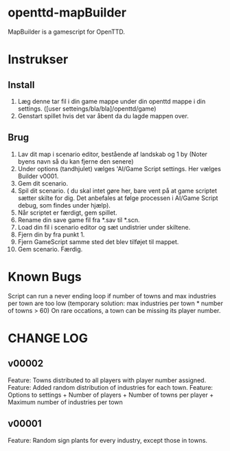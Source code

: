 # openttd-mapBuilder
MapBuilder is a gamescript for OpenTTD.

Instrukser
======

Install
------
1. Læg denne tar fil i din game mappe under din openttd mappe i din settings. ([user setteings/bla/bla]/openttd/game)
2. Genstart spillet hvis det var åbent da du lagde mappen over.


Brug
------
1. Lav dit map i scenario editor, bestående af landskab og 1 by (Noter byens navn så du kan fjerne den senere)
2. Under options (tandhjulet) vælges 'AI/Game Script settings. Her vælges Builder v0001.
3. Gem dit scenario.
4. Spil dit scenario. ( du skal intet gøre her, bare vent på at game scriptet sætter skilte for dig. Det anbefales at følge processen i AI/Game Script debug, som findes under hjælp).
5. Når scriptet er færdigt, gem spillet.
6. Rename din save game fil fra *.sav til *.scn.
7. Load din fil i scenario editor og sæt undistrier under skiltene.
8. Fjern din by fra punkt 1.
9. Fjern GameScript samme sted det blev tilføjet til mappet.
10. Gem scenario. Færdig.


Known Bugs
======
Script can run a never ending loop if number of towns and max industries per town are too low
	(temporary solution: max industries per town * number of towns > 60)
On rare occations, a town can be missing its player number.




CHANGE LOG
======
v00002
------
Feature: Towns distributed to all players with player number assigned.
Feature: Added random distribution of industries for each town.
Feature: Options to settings
		 + Number of players
		 + Number of towns per player
		 + Maximum number of industries per town

v00001
------
Feature: Random sign plants for every industry, except those in towns.
